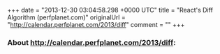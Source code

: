 +++
date = "2013-12-30 03:04:58.298 +0000 UTC"
title = "React's Diff Algorithm (perfplanet.com)"
originalUrl = "http://calendar.perfplanet.com/2013/diff"
comment = ""
+++

### About http://calendar.perfplanet.com/2013/diff:


